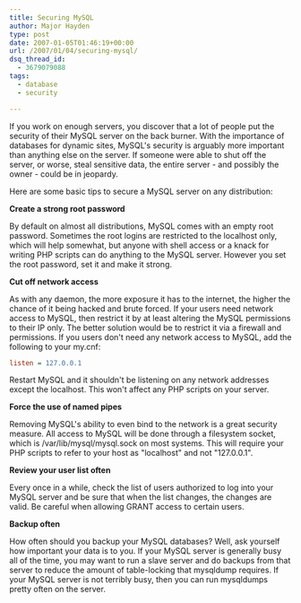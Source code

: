 ```yaml
---
title: Securing MySQL
author: Major Hayden
type: post
date: 2007-01-05T01:46:19+00:00
url: /2007/01/04/securing-mysql/
dsq_thread_id:
  - 3679079088
tags:
  - database
  - security

---
```

If you work on enough servers, you discover that a lot of people put the security of their MySQL server on the back burner. With the importance of databases for dynamic sites, MySQL's security is arguably more important than anything else on the server. If someone were able to shut off the server, or worse, steal sensitive data, the entire server - and possibly the owner - could be in jeopardy.

Here are some basic tips to secure a MySQL server on any distribution:

**Create a strong root password**

By default on almost all distributions, MySQL comes with an empty root password. Sometimes the root logins are restricted to the localhost only, which will help somewhat, but anyone with shell access or a knack for writing PHP scripts can do anything to the MySQL server. However you set the root password, set it and make it strong.

**Cut off network access**

As with any daemon, the more exposure it has to the internet, the higher the chance of it being hacked and brute forced. If your users need network access to MySQL, then restrict it by at least altering the MySQL permissions to their IP only. The better solution would be to restrict it via a firewall and permissions. If you users don't need any network access to MySQL, add the following to your my.cnf:

```ini
listen = 127.0.0.1
```

Restart MySQL and it shouldn't be listening on any network addresses except the localhost. This won't affect any PHP scripts on your server.

**Force the use of named pipes**

Removing MySQL's ability to even bind to the network is a great security measure. All access to MySQL will be done through a filesystem socket, which is /var/lib/mysql/mysql.sock on most systems. This will require your PHP scripts to refer to your host as "localhost" and not "127.0.0.1".

**Review your user list often**

Every once in a while, check the list of users authorized to log into your MySQL server and be sure that when the list changes, the changes are valid. Be careful when allowing GRANT access to certain users.

**Backup often**

How often should you backup your MySQL databases? Well, ask yourself how important your data is to you. If your MySQL server is generally busy all of the time, you may want to run a slave server and do backups from that server to reduce the amount of table-locking that mysqldump requires. If your MySQL server is not terribly busy, then you can run mysqldumps pretty often on the server.
